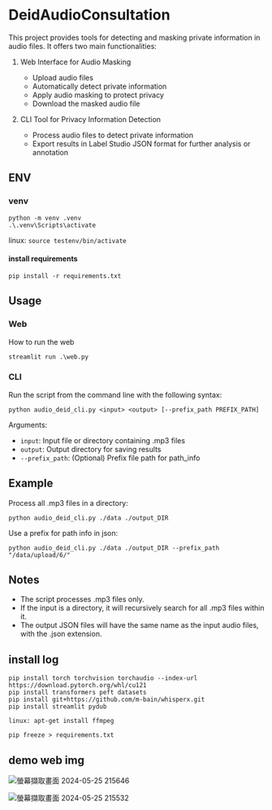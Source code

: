# DeidAudioConsultation

This project provides tools for detecting and masking private information in audio files. It offers two main functionalities:

1. Web Interface for Audio Masking
   - Upload audio files
   - Automatically detect private information
   - Apply audio masking to protect privacy
   - Download the masked audio file

2. CLI Tool for Privacy Information Detection
   - Process audio files to detect private information
   - Export results in Label Studio JSON format for further analysis or annotation


## ENV

### venv 
```
python -m venv .venv
.\.venv\Scripts\activate
```
linux: `source testenv/bin/activate`

#### install requirements
```
pip install -r requirements.txt
```

## Usage

### Web
How to run the web
```
streamlit run .\web.py
```

### CLI

Run the script from the command line with the following syntax:

```
python audio_deid_cli.py <input> <output> [--prefix_path PREFIX_PATH]
```

Arguments:
- `input`: Input file or directory containing .mp3 files
- `output`: Output directory for saving results
- `--prefix_path`: (Optional) Prefix file path for path_info

## Example

Process all .mp3 files in a directory:
```
python audio_deid_cli.py ./data ./output_DIR
```

Use a prefix for path info in json:
```
python audio_deid_cli.py ./data ./output_DIR --prefix_path "/data/upload/6/"
```

## Notes

- The script processes .mp3 files only.
- If the input is a directory, it will recursively search for all .mp3 files within it.
- The output JSON files will have the same name as the input audio files, with the .json extension.


## install log

```
pip install torch torchvision torchaudio --index-url https://download.pytorch.org/whl/cu121
pip install transformers peft datasets 
pip install git+https://github.com/m-bain/whisperx.git
pip install streamlit pydub

linux: apt-get install ffmpeg

pip freeze > requirements.txt
```






## demo web img
![螢幕擷取畫面 2024-05-25 215646](https://github.com/ISLAB-rui/deidaudioconsultation/assets/56379887/b7cc08a3-ad3a-4de3-b580-963460596ae2)

![螢幕擷取畫面 2024-05-25 215532](https://github.com/ISLAB-rui/deidaudioconsultation/assets/56379887/b1ecbd5d-cd9f-4102-a71d-4589940b1b99)







